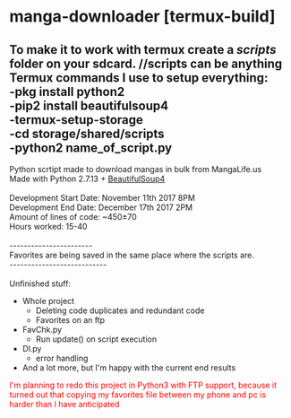 # manga-downloader [termux-build]
To make it to work with termux create a *scripts* folder on your sdcard. //scripts can be anything <br>
Termux commands I use to setup everything:<br>
-pkg install python2<br>
-pip2 install beautifulsoup4<br>
-termux-setup-storage<br>
-cd storage/shared/scripts<br>
-python2 name_of_script.py<br>
------------------------------
Python scrtipt made to download mangas in bulk from MangaLife.us
<br>Made with Python 2.7.13 + <a href="https://www.crummy.com/software/BeautifulSoup/">BeautifulSoup4</a>
<br><br>Development Start Date: November 11th 2017 8PM
<br>Development End Date: December 17th 2017 2PM
<br>Amount of lines of code: ~450±70
<br>Hours worked: 15-40
<br><br>-----------------------<br>
Favorites are being saved in the same place where the scripts are.
<br>---------------------------
<br><br>Unfinished stuff:
<ul>
    <li>Whole project
        <ul>
            <li>Deleting code duplicates and redundant code</li>
            <li>Favorites on an ftp</li>
        </ul>
    </li>
    <li>FavChk.py
        <ul>
            <li>Run update() on script execution</li>
        </ul>
    </li>
    <li>Dl.py
        <ul>
            <li>error handling</li>
        </ul>
    </li>
    <li>And a lot more, but I'm happy with the current end results</li>
</ul>
<span style="color:red;">I'm planning to redo this project in Python3 with FTP support, because it turned out that copying my favorites file between my phone and pc is harder than I have anticipated</span>
